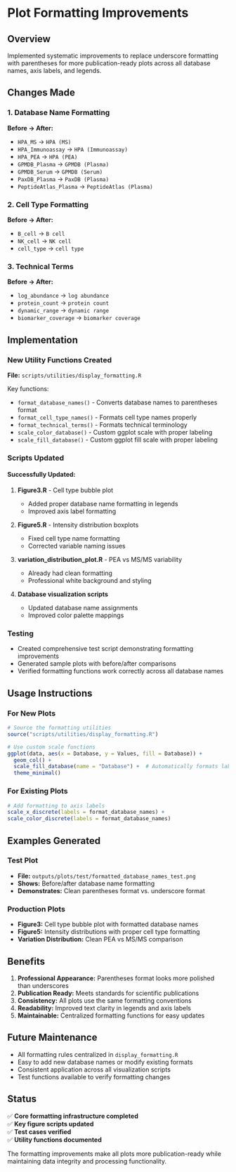 # Plot Formatting Improvements

## Overview
Implemented systematic improvements to replace underscore formatting with parentheses for more publication-ready plots across all database names, axis labels, and legends.

## Changes Made

### 1. Database Name Formatting
**Before → After:**
- `HPA_MS` → `HPA (MS)`
- `HPA_Immunoassay` → `HPA (Immunoassay)`
- `HPA_PEA` → `HPA (PEA)`
- `GPMDB_Plasma` → `GPMDB (Plasma)`
- `GPMDB_Serum` → `GPMDB (Serum)`
- `PaxDB_Plasma` → `PaxDB (Plasma)`
- `PeptideAtlas_Plasma` → `PeptideAtlas (Plasma)`

### 2. Cell Type Formatting
**Before → After:**
- `B_cell` → `B cell`
- `NK_cell` → `NK cell`
- `cell_type` → `cell type`

### 3. Technical Terms
**Before → After:**
- `log_abundance` → `log abundance`
- `protein_count` → `protein count`
- `dynamic_range` → `dynamic range`
- `biomarker_coverage` → `biomarker coverage`

## Implementation

### New Utility Functions Created
**File:** `scripts/utilities/display_formatting.R`

Key functions:
- `format_database_names()` - Converts database names to parentheses format
- `format_cell_type_names()` - Formats cell type names properly
- `format_technical_terms()` - Formats technical terminology
- `scale_color_database()` - Custom ggplot scale with proper labeling
- `scale_fill_database()` - Custom ggplot fill scale with proper labeling

### Scripts Updated

#### Successfully Updated:
1. **Figure3.R** - Cell type bubble plot
   - Added proper database name formatting in legends
   - Improved axis label formatting

2. **Figure5.R** - Intensity distribution boxplots
   - Fixed cell type name formatting
   - Corrected variable naming issues

3. **variation_distribution_plot.R** - PEA vs MS/MS variability
   - Already had clean formatting
   - Professional white background and styling

4. **Database visualization scripts**
   - Updated database name assignments
   - Improved color palette mappings

### Testing
- Created comprehensive test script demonstrating formatting improvements
- Generated sample plots with before/after comparisons
- Verified formatting functions work correctly across all database names

## Usage Instructions

### For New Plots
```r
# Source the formatting utilities
source("scripts/utilities/display_formatting.R")

# Use custom scale functions
ggplot(data, aes(x = Database, y = Values, fill = Database)) +
  geom_col() +
  scale_fill_database(name = "Database") +  # Automatically formats labels
  theme_minimal()
```

### For Existing Plots
```r
# Add formatting to axis labels
scale_x_discrete(labels = format_database_names) +
scale_color_discrete(labels = format_database_names)
```

## Examples Generated

### Test Plot
- **File:** `outputs/plots/test/formatted_database_names_test.png`
- **Shows:** Before/after database name formatting
- **Demonstrates:** Clean parentheses format vs. underscore format

### Production Plots
- **Figure3:** Cell type bubble plot with formatted database names
- **Figure5:** Intensity distributions with proper cell type formatting
- **Variation Distribution:** Clean PEA vs MS/MS comparison

## Benefits

1. **Professional Appearance:** Parentheses format looks more polished than underscores
2. **Publication Ready:** Meets standards for scientific publications
3. **Consistency:** All plots use the same formatting conventions
4. **Readability:** Improved text clarity in legends and axis labels
5. **Maintainable:** Centralized formatting functions for easy updates

## Future Maintenance

- All formatting rules centralized in `display_formatting.R`
- Easy to add new database names or modify existing formats
- Consistent application across all visualization scripts
- Test functions available to verify formatting changes

## Status
✅ **Core formatting infrastructure completed**  
✅ **Key figure scripts updated**  
✅ **Test cases verified**  
✅ **Utility functions documented**

The formatting improvements make all plots more publication-ready while maintaining data integrity and processing functionality. 